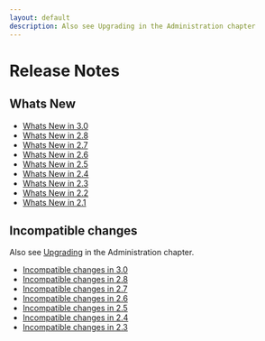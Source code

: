```yaml
---
layout: default
description: Also see Upgrading in the Administration chapter
---
```

Release Notes
=============

Whats New
---------

- [Whats New in 3.0](release-notes-new-features30.html)
- [Whats New in 2.8](release-notes-new-features28.html)
- [Whats New in 2.7](release-notes-new-features27.html)
- [Whats New in 2.6](release-notes-new-features26.html)
- [Whats New in 2.5](release-notes-new-features25.html)
- [Whats New in 2.4](release-notes-new-features24.html)
- [Whats New in 2.3](release-notes-new-features23.html)
- [Whats New in 2.2](release-notes-new-features22.html)
- [Whats New in 2.1](release-notes-new-features21.html)

Incompatible changes
--------------------

Also see [Upgrading](administration-upgrading.html) in the 
Administration chapter.

- [Incompatible changes in 3.0](release-notes-upgrading-changes30.html)
- [Incompatible changes in 2.8](release-notes-upgrading-changes28.html)
- [Incompatible changes in 2.7](release-notes-upgrading-changes27.html)
- [Incompatible changes in 2.6](release-notes-upgrading-changes26.html)
- [Incompatible changes in 2.5](release-notes-upgrading-changes25.html)
- [Incompatible changes in 2.4](release-notes-upgrading-changes24.html)
- [Incompatible changes in 2.3](release-notes-upgrading-changes23.html)
